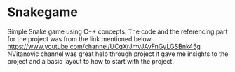 # Snakegame
Simple Snake game using C++ concepts.
The code and the referencing part for the project was from the link mentioned below.
https://www.youtube.com/channel/UCqXrJmvJAvFnGyLGSBnk45g
NVitanovic channel was great help through project it gave me insights to the project and a basic layout to how to start with the project.
